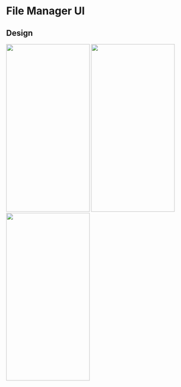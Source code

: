 
# File Manager UI

## Design
<div class="row"> 
<img src="https://user-images.githubusercontent.com/40790801/179237344-b36cb46e-1eb3-4726-86fc-0b4331ba40b5.png" width="225" height="450">
<img src="https://user-images.githubusercontent.com/40790801/179237397-1558ea94-7a1c-41cb-b6ab-ed01bd876d6c.png" width="225" height="450">
<img src="https://user-images.githubusercontent.com/40790801/179237428-92a4ae2a-0c83-4b84-b568-ba4822cb3d05.png" width="225" height="450">
</div>
